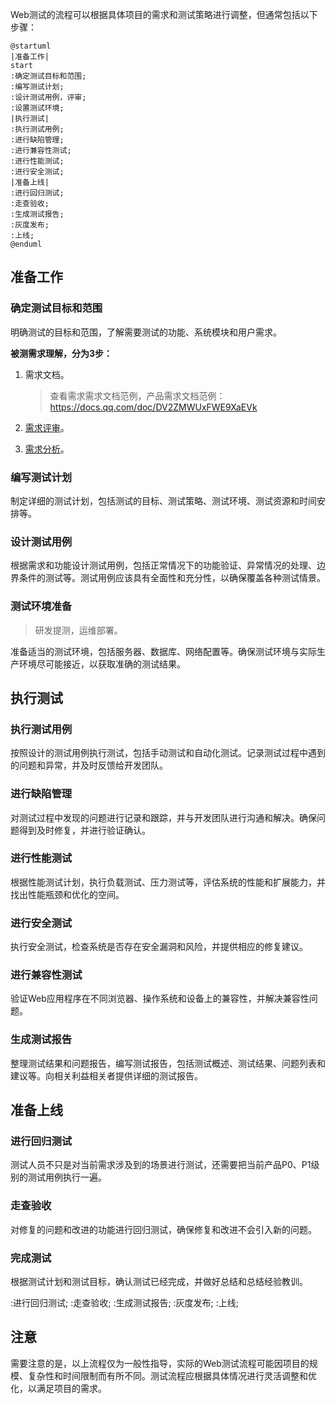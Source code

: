 Web测试的流程可以根据具体项目的需求和测试策略进行调整，但通常包括以下步骤：

```plantuml
@startuml
|准备工作|
start
:确定测试目标和范围;
:编写测试计划;
:设计测试用例，评审;
:设置测试环境;
|执行测试|
:执行测试用例;
:进行缺陷管理;
:进行兼容性测试;
:进行性能测试;
:进行安全测试;
|准备上线|
:进行回归测试;
:走查验收;
:生成测试报告;
:灰度发布;
:上线;
@enduml
```


## 准备工作

### 确定测试目标和范围

明确测试的目标和范围，了解需要测试的功能、系统模块和用户需求。

**被测需求理解，分为3步：**

1. 需求文档。

    >查看需求需求文档范例，产品需求文档范例：https://docs.qq.com/doc/DV2ZMWUxFWE9XaEVk

2. [需求评审](1005B_需求评审.md)。

3. [需求分析](1005C_需求分析.md)。


### 编写测试计划

制定详细的测试计划，包括测试的目标、测试策略、测试环境、测试资源和时间安排等。

### 设计测试用例

根据需求和功能设计测试用例，包括正常情况下的功能验证、异常情况的处理、边界条件的测试等。测试用例应该具有全面性和充分性，以确保覆盖各种测试情景。

### 测试环境准备

>研发提测，运维部署。

准备适当的测试环境，包括服务器、数据库、网络配置等。确保测试环境与实际生产环境尽可能接近，以获取准确的测试结果。

## 执行测试

### 执行测试用例

按照设计的测试用例执行测试，包括手动测试和自动化测试。记录测试过程中遇到的问题和异常，并及时反馈给开发团队。

### 进行缺陷管理

对测试过程中发现的问题进行记录和跟踪，并与开发团队进行沟通和解决。确保问题得到及时修复，并进行验证确认。

### 进行性能测试

根据性能测试计划，执行负载测试、压力测试等，评估系统的性能和扩展能力，并找出性能瓶颈和优化的空间。

### 进行安全测试

执行安全测试，检查系统是否存在安全漏洞和风险，并提供相应的修复建议。

### 进行兼容性测试

验证Web应用程序在不同浏览器、操作系统和设备上的兼容性，并解决兼容性问题。

### 生成测试报告

整理测试结果和问题报告，编写测试报告，包括测试概述、测试结果、问题列表和建议等。向相关利益相关者提供详细的测试报告。

## 准备上线

### 进行回归测试

测试人员不只是对当前需求涉及到的场景进行测试，还需要把当前产品P0、P1级别的测试用例执行一遍。

### 走查验收


对修复的问题和改进的功能进行回归测试，确保修复和改进不会引入新的问题。

### 完成测试

根据测试计划和测试目标，确认测试已经完成，并做好总结和总结经验教训。

:进行回归测试;
:走查验收;
:生成测试报告;
:灰度发布;
:上线;

## 注意
需要注意的是，以上流程仅为一般性指导，实际的Web测试流程可能因项目的规模、复杂性和时间限制而有所不同。测试流程应根据具体情况进行灵活调整和优化，以满足项目的需求。